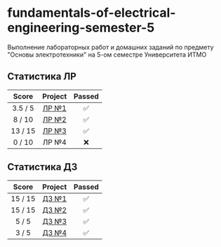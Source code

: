 # fundamentals-of-electrical-engineering-semester-5
Выполнение лабораторных работ и домашних заданий по предмету "Основы электротехники" на 5-ом семестре Университета ИТМО

## Статистика ЛР

| Score   | Project                | Passed |
| :---:   | :---:                  | :---:  | 
| 3.5 / 5 | [ЛР №1](lab/lab1.pdf)  | ✅     |
| 8 / 10  | [ЛР №2](lab/lab2.pdf)  | ✅     |
| 13 / 15 | [ЛР №3](lab/lab3.pdf)  | ✅     |
| 0 / 10  | ЛР №4                  | ❌     |

## Статистика ДЗ

| Score   | Project                | Passed |
| :---:   | :---:                  | :---:  | 
| 15 / 15 | [ДЗ №1](hw/ДЗ_1.pdf)   | ✅     |
| 15 / 15 | [ДЗ №2](hw/ДЗ_2.pdf)   | ✅     |
| 5 / 5   | [ДЗ №3](hw/ДЗ_3.pdf)   | ✅     |
| 3 / 5   | [ДЗ №4](hw/ДЗ_4.pdf)   | ✅     |
